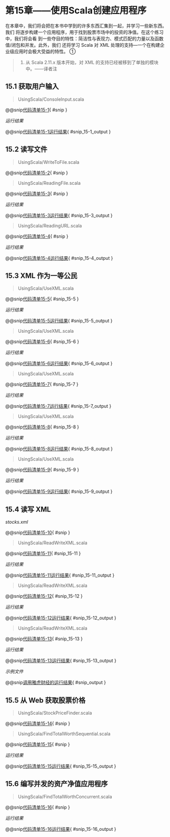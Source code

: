 # 第15章——使用Scala创建应用程序

在本章中，我们将会把在本书中学到的许多东西汇集到一起，并学习一些新东西。我们 将逐步构建一个应用程序，用于找到股票市场中的投资的净值。在这个练习中，我们将会看 到一些夺目的特性：简洁性与表现力、模式匹配的力量以及函数值/闭包和并发。此外，我们 还将学习 Scala 对 XML 处理的支持—一个在构建企业级应用时会极大受益的特性。 ①

>1. 从 Scala 2.11.x 版本开始，对 XML 的支持已经被移到了单独的模块中。——译者注

## 15.1 获取用户输入

>UsingScala/ConsoleInput.scala

@@snip[代码清单15-1](../../main/scala/chapter15/ConsoleInput.scala){ #snip }

*运行结果*

@@snip[代码清单15-1运行结果](../../main/scala/chapter15/shoutput/RunConsoleInput.output){ #snip_15-1_output }

## 15.2 读写文件

>UsingScala/WriteToFile.scala

@@snip[代码清单15-2](../../main/scala/chapter15/WriteToFile.scala){ #snip }

>UsingScala/ReadingFile.scala

@@snip[代码清单15-3](../../main/scala/chapter15/ReadingFile.scala){ #snip }

*运行结果*

@@snip[代码清单15-3运行结果](../../main/scala/chapter15/output/ReadingFile.output){ #snip_15-3_output }

>UsingScala/ReadingURL.scala

@@snip[代码清单15-4](../../main/scala/chapter15/ReadingURL.scala){ #snip }

*运行结果*

@@snip[代码清单15-4运行结果](../../main/scala/chapter15/output/ReadingURL.output){ #snip_15-4_output }

## 15.3 XML 作为一等公民

>UsingScala/UseXML.scala

@@snip[代码清单15-5](../../main/scala/chapter15/UseXML.scala){ #snip_15-5 }

*运行结果*

@@snip[代码清单15-5运行结果](../../main/scala/chapter15/output/UseXML.output){ #snip_15-5_output }

>UsingScala/UseXML.scala

@@snip[代码清单15-6](../../main/scala/chapter15/UseXML.scala){ #snip_15-6 }

*运行结果*

@@snip[代码清单15-6运行结果](../../main/scala/chapter15/output/UseXML.output){ #snip_15-6_output }

>UsingScala/UseXML.scala

@@snip[代码清单15-7](../../main/scala/chapter15/UseXML.scala){ #snip_15-7 }

*运行结果*

@@snip[代码清单15-7运行结果](../../main/scala/chapter15/output/UseXML.output){ #snip_15-7_output }

>UsingScala/UseXML.scala

@@snip[代码清单15-8](../../main/scala/chapter15/UseXML.scala){ #snip_15-8 }

*运行结果*

@@snip[代码清单15-8运行结果](../../main/scala/chapter15/output/UseXML.output){ #snip_15-8_output }

>UsingScala/UseXML.scala

@@snip[代码清单15-9](../../main/scala/chapter15/UseXML.scala){ #snip_15-9 }

*运行结果*

@@snip[代码清单15-9运行结果](../../main/scala/chapter15/output/UseXML.output){ #snip_15-9_output }

## 15.4 读写 XML

*stocks.xml*

@@snip[代码清单15-10](../../main/scala/chapter15/stocks.xml.input){ #snip }

>UsingScala/ReadWriteXML.scala

@@snip[代码清单15-11](../../main/scala/chapter15/ReadWriteXML.scala){ #snip_15-11 }

*运行结果*

@@snip[代码清单15-11运行结果](../../main/scala/chapter15/output/ReadWriteXML.output){ #snip_15-11_output }

>UsingScala/ReadWriteXML.scala

@@snip[代码清单15-12](../../main/scala/chapter15/ReadWriteXML.scala){ #snip_15-12 }

*运行结果*

@@snip[代码清单15-12运行结果](../../main/scala/chapter15/output/ReadWriteXML.output){ #snip_15-12_output }

>UsingScala/ReadWriteXML.scala

@@snip[代码清单15-13](../../main/scala/chapter15/ReadWriteXML.scala){ #snip_15-13 }

*运行结果*

@@snip[代码清单15-13运行结果](../../main/scala/chapter15/output/ReadWriteXML.output){ #snip_15-13_output }

*示例文件*

@@snip[调用雅虎财经的运行结果](../../main/scala/chapter15/output/GOOG.out){ #snip_output }

## 15.5 从 Web 获取股票价格

>UsingScala/StockPriceFinder.scala

@@snip[代码清单15-14](../../main/scala/chapter15/StockPriceFinder.scala){ #snip }

>UsingScala/FindTotalWorthSequential.scala

@@snip[代码清单15-15](../../main/scala/chapter15/FindTotalWorthSequential.scala){ #snip }

*运行结果*

@@snip[代码清单15-15运行结果](../../main/scala/chapter15/shoutput/RunFindTotalWorthSequential.output){ #snip_15-15_output }

## 15.6 编写并发的资产净值应用程序

>UsingScala/FindTotalWorthConcurrent.scala

@@snip[代码清单15-16](../../main/scala/chapter15/FindTotalWorthConcurrent.scala){ #snip }

*运行结果*

@@snip[代码清单15-16运行结果](../../main/scala/chapter15/shoutput/RunFindTotalWorthConcurrent.output){ #snip_15-16_output }


